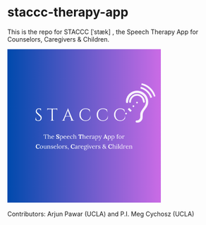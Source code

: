 # staccc-therapy-app

This is the repo for STACCC [ˈstæk] , the Speech Therapy App for Counselors, Caregivers & Children.

<img src="https://github.com/spoglab-ucla/staccc-therapy-app/blob/main/stacclogo.png" width="348">

Contributors: Arjun Pawar (UCLA) and P.I. Meg Cychosz (UCLA)
